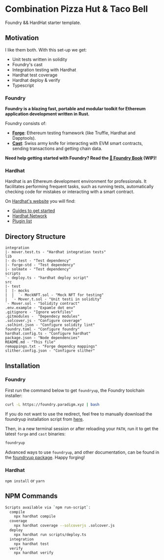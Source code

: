 # Combination Pizza Hut & Taco Bell

Foundry && HardHat starter template.

## Motivation

I like them both. With this set-up we get:

- Unit tests written in solidity
- Foundry's cast
- Integration testing with Hardhat
- Hardhat test coverage
- Hardhat deploy & verify
- Typescript

### Foundry

**Foundry is a blazing fast, portable and modular toolkit for Ethereum
application development written in Rust.**

Foundry consists of:

- [**Forge**](./forge): Ethereum testing framework (like Truffle, Hardhat and
  Dapptools).
- [**Cast**](./cast): Swiss army knife for interacting with EVM smart contracts,
  sending transactions and getting chain data.

**Need help getting started with Foundry? Read the [📖 Foundry
Book][foundry-book] (WIP)!**

[foundry-book]: https://onbjerg.github.io/foundry-book/

### Hardhat

Hardhat is an Ethereum development environment for professionals. It facilitates performing frequent tasks, such as running tests, automatically checking code for mistakes or interacting with a smart contract.

On [Hardhat's website](https://hardhat.org) you will find:

- [Guides to get started](https://hardhat.org/getting-started/)
- [Hardhat Network](https://hardhat.org/hardhat-network/)
- [Plugin list](https://hardhat.org/plugins/)

## Directory Structure

```
integration
|- mover.test.ts - "Hardhat integration tests"
lib
|- ds-test - "Test dependency"
|- forge-std - "Test dependency"
|- solmate - "Test dependency"
scripts
`- deploy.ts - "hardhat deploy script"
src
|- test
|  |- mocks
|  |  `- MockNFT.sol - "Mock NFT for testing"
|  `- Mover.t.sol - "Unit testi in solidity"
`- Mover.sol - "Solidity contract"
.env.example - "Expamle dot env"
.gitignore - "Ignore workfiles"
.gitmodules -  "Dependecy modules"
.solcover.js - "Configure coverage"
.solhint.json - "Configure solidity lint"
foundry.toml - "Configure foundry"
hardhat.config.ts - "Configure hardhat"
package.json - "Node dependencies"
README.md - "This file"
remappings.txt - "Forge dependcy mappings"
slither.config.json - "Configure slither"
```

## Installation

### Foundry

First run the command below to get `foundryup`, the Foundry toolchain installer:

```sh
curl -L https://foundry.paradigm.xyz | bash
```

If you do not want to use the redirect, feel free to manually download the
foundryup installation script from
[here](https://raw.githubusercontent.com/gakonst/foundry/master/foundryup/install).

Then, in a new terminal session or after reloading your `PATH`, run it to get
the latest `forge` and `cast` binaries:

```sh
foundryup
```

Advanced ways to use `foundryup`, and other documentation, can be found in the
[foundryup package](./foundryup/README.md). Happy forging!

### Hardhat

`npm install` or `yarn`

## NPM Commands

```sh
Scripts available via `npm run-script`:
  compile
    npx hardhat compile
  coverage
    npx hardhat coverage --solcoverjs .solcover.js
  deploy
    npx hardhat run scripts/deploy.ts
  integration
    npx hardhat test
  verify
    npx hardhat verify
```
